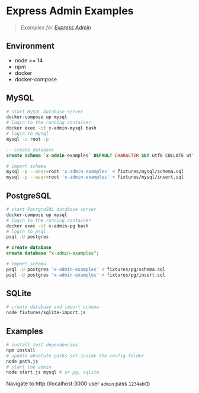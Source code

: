 
# Express Admin Examples

> _Examples for [Express Admin]_

## Environment

- node >= 14
- npm
- docker
- docker-compose

## MySQL

```bash
# start MySQL database server
docker-compose up mysql
# login to the running container
docker exec -it x-admin-mysql bash
# login to mysql
mysql -u root -p
```
```sql
-- create database
create schema `x-admin-examples` DEFAULT CHARACTER SET utf8 COLLATE utf8_general_ci ;
```
```bash
# import schema
mysql -p --user=root 'x-admin-examples' < fixtures/mysql/schema.sql
mysql -p --user=root 'x-admin-examples' < fixtures/mysql/insert.sql
```

## PostgreSQL

```bash
# start PostgreSQL database server
docker-compose up mysql
# login to the running container
docker exec -it x-admin-pg bash
# login to psql
psql -U postgres
```
```sql
# create database
create database "x-admin-examples";
```
```bash
# import schema
psql -U postgres 'x-admin-examples' < fixtures/pg/schema.sql
psql -U postgres 'x-admin-examples' < fixtures/pg/insert.sql
```

## SQLite

```bash
# create database and import schema
node fixtures/sqlite-import.js
```

## Examples

```bash
# install test dependencies
npm install
# update absolute paths set inside the config folder
node path.js
# start the admin
node start.js mysql # or pg, sqlite
```

Navigate to http://localhost:3000 user `admin` pass `1234abCD`


  [Express Admin]: https://github.com/simov/express-admin

